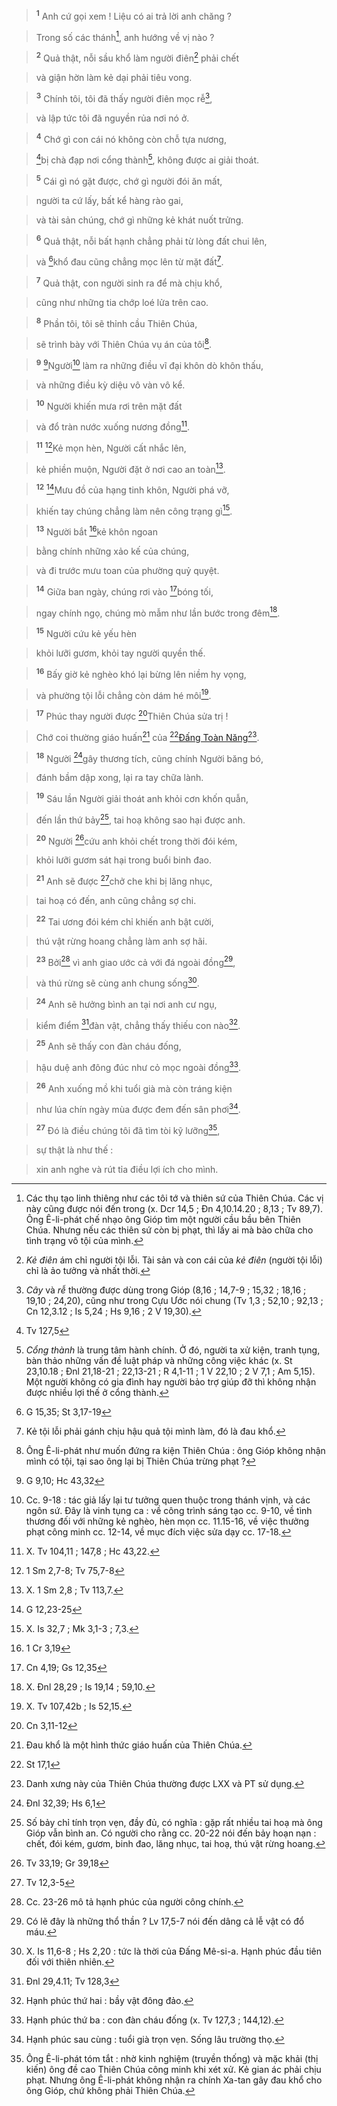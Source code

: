 > <sup><b>1</b></sup> Anh cứ gọi xem ! Liệu có ai trả lời anh chăng ?
>


> Trong số các thánh[^1-a9b71fea-9a16-4e78-9996-2b657e3b009f], anh hướng về vị nào ?
>


> <sup><b>2</b></sup> Quả thật, nỗi sầu khổ làm người điên[^2-a9b71fea-9a16-4e78-9996-2b657e3b009f] phải chết
>


> và giận hờn làm kẻ dại phải tiêu vong.
>


> <sup><b>3</b></sup> Chính tôi, tôi đã thấy người điên mọc rễ[^3-a9b71fea-9a16-4e78-9996-2b657e3b009f],
>


> và lập tức tôi đã nguyền rủa nơi nó ở.
>


> <sup><b>4</b></sup> Chớ gì con cái nó không còn chỗ tựa nương,
>


> [^1@-a9b71fea-9a16-4e78-9996-2b657e3b009f]bị chà đạp nơi cổng thành[^4-a9b71fea-9a16-4e78-9996-2b657e3b009f], không được ai giải thoát.
>


> <sup><b>5</b></sup> Cái gì nó gặt được, chớ gì người đói ăn mất,
>


> người ta cứ lấy, bất kể hàng rào gai,
>


> và tài sản chúng, chớ gì những kẻ khát nuốt trửng.
>


> <sup><b>6</b></sup> Quả thật, nỗi bất hạnh chẳng phải từ lòng đất chui lên,
>


> và [^2@-a9b71fea-9a16-4e78-9996-2b657e3b009f]khổ đau cũng chẳng mọc lên từ mặt đất[^5-a9b71fea-9a16-4e78-9996-2b657e3b009f].
>


> <sup><b>7</b></sup> Quả thật, con người sinh ra để mà chịu khổ,
>


> cũng như những tia chớp loé lửa trên cao.
>


> <sup><b>8</b></sup> Phần tôi, tôi sẽ thỉnh cầu Thiên Chúa,
>


> sẽ trình bày với Thiên Chúa vụ án của tôi[^6-a9b71fea-9a16-4e78-9996-2b657e3b009f].
>


> <sup><b>9</b></sup> [^3@-a9b71fea-9a16-4e78-9996-2b657e3b009f]Người[^7-a9b71fea-9a16-4e78-9996-2b657e3b009f] làm ra những điều vĩ đại khôn dò khôn thấu,
>


> và những điều kỳ diệu vô vàn vô kể.
>


> <sup><b>10</b></sup> Người khiến mưa rơi trên mặt đất
>


> và đổ tràn nước xuống nương đồng[^8-a9b71fea-9a16-4e78-9996-2b657e3b009f].
>


> <sup><b>11</b></sup> [^4@-a9b71fea-9a16-4e78-9996-2b657e3b009f]Kẻ mọn hèn, Người cất nhắc lên,
>


> kẻ phiền muộn, Người đặt ở nơi cao an toàn[^9-a9b71fea-9a16-4e78-9996-2b657e3b009f].
>


> <sup><b>12</b></sup> [^5@-a9b71fea-9a16-4e78-9996-2b657e3b009f]Mưu đồ của hạng tinh khôn, Người phá vỡ,
>


> khiến tay chúng chẳng làm nên công trạng gì[^10-a9b71fea-9a16-4e78-9996-2b657e3b009f].
>


> <sup><b>13</b></sup> Người bắt [^6@-a9b71fea-9a16-4e78-9996-2b657e3b009f]kẻ khôn ngoan
>


> bằng chính những xảo kế của chúng,
>


> và đi trước mưu toan của phường quỷ quyệt.
>


> <sup><b>14</b></sup> Giữa ban ngày, chúng rơi vào [^7@-a9b71fea-9a16-4e78-9996-2b657e3b009f]bóng tối,
>


> ngay chính ngọ, chúng mò mẫm như lần bước trong đêm[^11-a9b71fea-9a16-4e78-9996-2b657e3b009f].
>


> <sup><b>15</b></sup> Người cứu kẻ yếu hèn
>


> khỏi lưỡi gươm, khỏi tay người quyền thế.
>


> <sup><b>16</b></sup> Bấy giờ kẻ nghèo khó lại bừng lên niềm hy vọng,
>


> và phường tội lỗi chẳng còn dám hé môi[^12-a9b71fea-9a16-4e78-9996-2b657e3b009f].
>


> <sup><b>17</b></sup> Phúc thay người được [^8@-a9b71fea-9a16-4e78-9996-2b657e3b009f]Thiên Chúa sửa trị !
>


> Chớ coi thường giáo huấn[^13-a9b71fea-9a16-4e78-9996-2b657e3b009f] của [^9@-a9b71fea-9a16-4e78-9996-2b657e3b009f][Đấng Toàn Năng]()[^14-a9b71fea-9a16-4e78-9996-2b657e3b009f].
>


> <sup><b>18</b></sup> Người [^10@-a9b71fea-9a16-4e78-9996-2b657e3b009f]gây thương tích, cũng chính Người băng bó,
>


> đánh bầm dập xong, lại ra tay chữa lành.
>


> <sup><b>19</b></sup> Sáu lần Người giải thoát anh khỏi cơn khốn quẫn,
>


> đến lần thứ bảy[^15-a9b71fea-9a16-4e78-9996-2b657e3b009f], tai hoạ không sao hại được anh.
>


> <sup><b>20</b></sup> Người [^11@-a9b71fea-9a16-4e78-9996-2b657e3b009f]cứu anh khỏi chết trong thời đói kém,
>


> khỏi lưỡi gươm sát hại trong buổi binh đao.
>


> <sup><b>21</b></sup> Anh sẽ được [^12@-a9b71fea-9a16-4e78-9996-2b657e3b009f]chở che khi bị lăng nhục,
>


> tai hoạ có đến, anh cũng chẳng sợ chi.
>


> <sup><b>22</b></sup> Tai ương đói kém chỉ khiến anh bật cười,
>


> thú vật rừng hoang chẳng làm anh sợ hãi.
>


> <sup><b>23</b></sup> Bởi[^16-a9b71fea-9a16-4e78-9996-2b657e3b009f] vì anh giao ước cả với đá ngoài đồng[^17-a9b71fea-9a16-4e78-9996-2b657e3b009f],
>


> và thú rừng sẽ cùng anh chung sống[^18-a9b71fea-9a16-4e78-9996-2b657e3b009f].
>


> <sup><b>24</b></sup> Anh sẽ hưởng bình an tại nơi anh cư ngụ,
>


> kiểm điểm [^13@-a9b71fea-9a16-4e78-9996-2b657e3b009f]đàn vật, chẳng thấy thiếu con nào[^19-a9b71fea-9a16-4e78-9996-2b657e3b009f].
>


> <sup><b>25</b></sup> Anh sẽ thấy con đàn cháu đống,
>


> hậu duệ anh đông đúc như cỏ mọc ngoài đồng[^20-a9b71fea-9a16-4e78-9996-2b657e3b009f].
>


> <sup><b>26</b></sup> Anh xuống mồ khi tuổi già mà còn tráng kiện
>


> như lúa chín ngày mùa được đem đến sân phơi[^21-a9b71fea-9a16-4e78-9996-2b657e3b009f].
>


> <sup><b>27</b></sup> Đó là điều chúng tôi đã tìm tòi kỹ lưỡng[^22-a9b71fea-9a16-4e78-9996-2b657e3b009f],
>


> sự thật là như thế :
>


> xin anh nghe và rút tỉa điều lợi ích cho mình.
>

[^1-a9b71fea-9a16-4e78-9996-2b657e3b009f]: Các thụ tạo linh thiêng như các tôi tớ và thiên sứ của Thiên Chúa. Các vị này cũng được nói đến trong (x. Dcr 14,5 ; Đn 4,10.14.20 ; 8,13 ; Tv 89,7). Ông Ê-li-phát chế nhạo ông Gióp tìm một người cầu bầu bên Thiên Chúa. Nhưng nếu các thiên sứ còn bị phạt, thì lấy ai mà bào chữa cho tình trạng vô tội của mình.
[^2-a9b71fea-9a16-4e78-9996-2b657e3b009f]: *Kẻ điên* ám chỉ người tội lỗi. Tài sản và con cái của *kẻ điên* (người tội lỗi) chỉ là ảo tưởng và nhất thời.
[^3-a9b71fea-9a16-4e78-9996-2b657e3b009f]: *Cây* và *rễ* thường được dùng trong Gióp (8,16 ; 14,7-9 ; 15,32 ; 18,16 ; 19,10 ; 24,20), cũng như trong Cựu Ước nói chung (Tv 1,3 ; 52,10 ; 92,13 ; Cn 12,3.12 ; Is 5,24 ; Hs 9,16 ; 2 V 19,30).
[^4-a9b71fea-9a16-4e78-9996-2b657e3b009f]: *Cổng thành* là trung tâm hành chính. Ở đó, người ta xử kiện, tranh tụng, bàn thảo những vấn đề luật pháp và những công việc khác (x. St 23,10.18 ; Đnl 21,18-21 ; 22,13-21 ; R 4,1-11 ; 1 V 22,10 ; 2 V 7,1 ; Am 5,15). Một người không có gia đình hay người bảo trợ giúp đỡ thì không nhận được nhiều lợi thế ở cổng thành.
[^5-a9b71fea-9a16-4e78-9996-2b657e3b009f]: Kẻ tội lỗi phải gánh chịu hậu quả tội mình làm, đó là đau khổ.
[^6-a9b71fea-9a16-4e78-9996-2b657e3b009f]: Ông Ê-li-phát như muốn đứng ra kiện Thiên Chúa : ông Gióp không nhận mình có tội, tại sao ông lại bị Thiên Chúa trừng phạt ?
[^7-a9b71fea-9a16-4e78-9996-2b657e3b009f]: Cc. 9-18 : tác giả lấy lại tư tưởng quen thuộc trong thánh vịnh, và các ngôn sứ. Đây là vinh tụng ca : về công trình sáng tạo cc. 9-10, về tình thương đối với những kẻ nghèo, hèn mọn cc. 11.15-16, về việc thưởng phạt công minh cc. 12-14, về mục đích việc sửa dạy cc. 17-18.
[^8-a9b71fea-9a16-4e78-9996-2b657e3b009f]: X. Tv 104,11 ; 147,8 ; Hc 43,22.
[^9-a9b71fea-9a16-4e78-9996-2b657e3b009f]: X. 1 Sm 2,8 ; Tv 113,7.
[^10-a9b71fea-9a16-4e78-9996-2b657e3b009f]: X. Is 32,7 ; Mk 3,1-3 ; 7,3.
[^11-a9b71fea-9a16-4e78-9996-2b657e3b009f]: X. Đnl 28,29 ; Is 19,14 ; 59,10.
[^12-a9b71fea-9a16-4e78-9996-2b657e3b009f]: X. Tv 107,42b ; Is 52,15.
[^13-a9b71fea-9a16-4e78-9996-2b657e3b009f]: Đau khổ là một hình thức giáo huấn của Thiên Chúa.
[^14-a9b71fea-9a16-4e78-9996-2b657e3b009f]: Danh xưng này của Thiên Chúa thường được LXX và PT sử dụng.
[^15-a9b71fea-9a16-4e78-9996-2b657e3b009f]: Số bảy chỉ tính trọn vẹn, đầy đủ, có nghĩa : gặp rất nhiều tai hoạ mà ông Gióp vẫn bình an. Có người cho rằng cc. 20-22 nói đến bảy hoạn nạn : chết, đói kém, gươm, binh đao, lăng nhục, tai hoạ, thú vật rừng hoang.
[^16-a9b71fea-9a16-4e78-9996-2b657e3b009f]: Cc. 23-26 mô tả hạnh phúc của người công chính.
[^17-a9b71fea-9a16-4e78-9996-2b657e3b009f]: Có lẽ đây là những thổ thần ? Lv 17,5-7 nói đến dâng cả lễ vật có đổ máu.
[^18-a9b71fea-9a16-4e78-9996-2b657e3b009f]: X. Is 11,6-8 ; Hs 2,20 : tức là thời của Đấng Mê-si-a. Hạnh phúc đầu tiên đối với thiên nhiên.
[^19-a9b71fea-9a16-4e78-9996-2b657e3b009f]: Hạnh phúc thứ hai : bầy vật đông đảo.
[^20-a9b71fea-9a16-4e78-9996-2b657e3b009f]: Hạnh phúc thứ ba : con đàn cháu đống (x. Tv 127,3 ; 144,12).
[^21-a9b71fea-9a16-4e78-9996-2b657e3b009f]: Hạnh phúc sau cùng : tuổi già trọn vẹn. Sống lâu trường thọ.
[^22-a9b71fea-9a16-4e78-9996-2b657e3b009f]: Ông Ê-li-phát tóm tắt : nhờ kinh nghiệm (truyền thống) và mặc khải (thị kiến) ông đề cao Thiên Chúa công minh khi xét xử. Kẻ gian ác phải chịu phạt. Nhưng ông Ê-li-phát không nhận ra chính Xa-tan gây đau khổ cho ông Gióp, chứ không phải Thiên Chúa.
[^1@-a9b71fea-9a16-4e78-9996-2b657e3b009f]: Tv 127,5
[^2@-a9b71fea-9a16-4e78-9996-2b657e3b009f]: G 15,35; St 3,17-19
[^3@-a9b71fea-9a16-4e78-9996-2b657e3b009f]: G 9,10; Hc 43,32
[^4@-a9b71fea-9a16-4e78-9996-2b657e3b009f]: 1 Sm 2,7-8; Tv 75,7-8
[^5@-a9b71fea-9a16-4e78-9996-2b657e3b009f]: G 12,23-25
[^6@-a9b71fea-9a16-4e78-9996-2b657e3b009f]: 1 Cr 3,19
[^7@-a9b71fea-9a16-4e78-9996-2b657e3b009f]: Cn 4,19; Gs 12,35
[^8@-a9b71fea-9a16-4e78-9996-2b657e3b009f]: Cn 3,11-12
[^9@-a9b71fea-9a16-4e78-9996-2b657e3b009f]: St 17,1
[^10@-a9b71fea-9a16-4e78-9996-2b657e3b009f]: Đnl 32,39; Hs 6,1
[^11@-a9b71fea-9a16-4e78-9996-2b657e3b009f]: Tv 33,19; Gr 39,18
[^12@-a9b71fea-9a16-4e78-9996-2b657e3b009f]: Tv 12,3-5
[^13@-a9b71fea-9a16-4e78-9996-2b657e3b009f]: Đnl 29,4.11; Tv 128,3